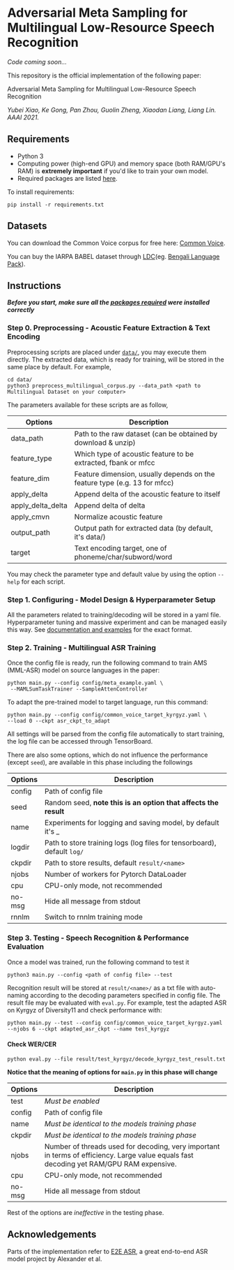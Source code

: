 # Adversarial Meta Sampling for Multilingual Low-Resource Speech Recognition

*Code coming soon...*

This repository is the official implementation of the following paper:

Adversarial Meta Sampling for Multilingual Low-Resource Speech Recognition

*Yubei Xiao, Ke Gong, Pan Zhou, Guolin Zheng, Xiaodan Liang, Liang Lin. AAAI 2021.*


## Requirements
- Python 3
- Computing power (high-end GPU) and memory space (both RAM/GPU's RAM) is **extremely important** if you'd like to train your own model.
- Required packages are listed [here](requirements.txt).

To install requirements:

```setup
pip install -r requirements.txt
```


## Datasets
You can download the Common Voice corpus for free here: [Common Voice](https://commonvoice.mozilla.org/en/languages).

You can buy the IARPA BABEL dataset through [LDC](https://www.ldc.upenn.edu/)(eg. [Bengali Language Pack](https://catalog.ldc.upenn.edu/LDC2016S08)). 


## Instructions

***Before you start, make sure all the [packages required](requirements.txt) were installed correctly***

### Step 0. Preprocessing - Acoustic Feature Extraction & Text Encoding
Preprocessing scripts are placed under [`data/`](data/), you may execute them directly. The extracted data, which is ready for training, will be stored in the same place by default. For example,
```
cd data/
python3 preprocess_multilingual_corpus.py --data_path <path to Multilingual Dataset on your computer>
```

The parameters available for these scripts are as follow,

| Options        | Description                                                               |
|-------------------|---------------------------------------------------------------------------|
| data_path         | Path to the raw dataset (can be obtained by download & unzip)                 |
| feature_type      | Which type of acoustic feature to be extracted, fbank or mfcc                                                             |
| feature_dim       | Feature dimension, usually depends on the feature type (e.g. 13 for mfcc) |
| apply_delta       | Append delta of the acoustic feature to itself                            |
| apply_delta_delta | Append delta of delta                                                     |
| apply_cmvn        | Normalize acoustic feature                                                |
| output_path       | Output path for extracted data (by default, it's data/)                   |
| target            | Text encoding target, one of phoneme/char/subword/word                    |

You may check the parameter type and default value by using the option ```--help``` for each script.

### Step 1. Configuring - Model Design & Hyperparameter Setup

All the parameters related to training/decoding will be stored in a yaml file. Hyperparameter tuning and massive experiment and can be managed easily this way. See [documentation and examples](config/) for the exact format. 

### Step 2. Training - Multilingual ASR Training

Once the config file is ready, run the following command to train AMS (MML-ASR) model on source languages in the paper:

```train
python main.py --config config/meta_example.yaml \
 --MAMLSumTaskTrainer --SampleAttenController
```

To adapt the pre-trained model to target language, run this command:

```adaptation
python main.py --config config/common_voice_target_kyrgyz.yaml \
--load 0 --ckpt asr_ckpt_to_adapt
```

All settings will be parsed from the config file automatically to start training, the log file can be accessed through TensorBoard.

There are also some options,  which do not influence the performance (except `seed`), are available in this phase including the followings

| Options | Description                                                                                   |
|---------|-----------------------------------------------------------------------------------------------|
| config  | Path of config file                                                                           |
| seed    | Random seed, **note this is an option that affects the result**                                         |
| name    | Experiments for logging and saving model, by default it's <name of config file>_<random seed> |
| logdir  | Path to store training logs (log files for tensorboard), default `log/`                                                   |
| ckpdir  | Path to store results, default `result/<name>`                                                |
| njobs   | Number of workers for Pytorch DataLoader                                                      |
| cpu     | CPU-only mode, not recommended                                                                |
| no-msg  | Hide all message from stdout                                                                  |
| rnnlm   | Switch to rnnlm training mode                                                               |

### Step 3. Testing - Speech Recognition & Performance Evaluation
Once a model was trained, run the following command to test it

```
python3 main.py --config <path of config file> --test
```
Recognition result will be stored at `result/<name>/` as a txt file with auto-naming according to the decoding parameters specified in config file. The result file may be evaluated with `eval.py`. For example, test the adapted ASR on Kyrgyz of Diversity11 and check performance with:
```eval
python main.py --test --config config/common_voice_target_kyrgyz.yaml --njobs 6 --ckpt adapted_asr_ckpt --name test_kyrgyz
```

#### Check WER/CER
```
python eval.py --file result/test_kyrgyz/decode_kyrgyz_test_result.txt
```

**Notice that the meaning of options for `main.py` in this phase will change**

| Options | Description                                                                                   |
|---------|-----------------------------------------------------------------------------------------------|
| test    | *Must be enabled*|
| config  | Path of config file                                                                           |
| name    |*Must be identical to the models training phase*  |
| ckpdir  | *Must be identical to the models training phase*                                               |
| njobs   | Number of threads used for decoding, very important in terms of efficiency. Large value equals fast decoding yet RAM/GPU RAM expensive.    |
| cpu     | CPU-only mode, not recommended                                                     |
| no-msg  | Hide all message from stdout                                                              |

Rest of the options are *ineffective*  in the testing phase.

## Acknowledgements
Parts of the implementation refer to [E2E ASR](https://github.com/Alexander-H-Liu/End-to-end-ASR-Pytorch), a great end-to-end ASR model project by Alexander et al.